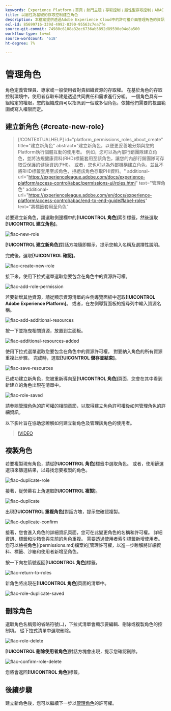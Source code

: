 ```yaml
---
keywords: Experience Platform；首頁；熱門主題；存取控制；屬性型存取控制；ABAC
title: 以屬性為基礎的存取控制建立角色
description: 本檔案提供透過Adobe Experience Cloud中的許可權介面管理角色的資訊
exl-id: 85699716-339d-4992-8390-95563c7ea7fe
source-git-commit: 74980c6108a32ec6736ab5892d89590e04e8a500
workflow-type: tm+mt
source-wordcount: '618'
ht-degree: 7%

---
```


# 管理角色

角色定義管理員、專家或一般使用者對貴組織資源的存取權。 在基於角色的存取控制環境中，使用者存取布建是透過共同責任和需求進行分組。 一個角色具有一組給定的權限，您的組織成員可以指派到一個或多個角色，依據他們需要的視圖範圍或寫入權限而定。

## 建立新角色 {#create-new-role}

>[!CONTEXTUALHELP]
>id="platform_permissions_roles_about_create"
>title="建立新角色"
>abstract="建立新角色，以便更妥善地分類與您的Platform執行個體互動的使用者。 例如，您可以為內部行銷團隊建立角色，並將法規健康資料(RHD)標籤套用至該角色，讓您的內部行銷團隊可存取受保護的健康資訊(PHI)。 或者，您也可以為外部機構建立角色，並且不將RHD標籤套用至該角色，拒絕該角色存取PHI資料。"
>additional-url="https://experienceleague.adobe.com/docs/experience-platform/access-control/abac/permissions-ui/roles.html" text="管理角色"
>additional-url="https://experienceleague.adobe.com/en/docs/experience-platform/access-control/abac/end-to-end-guide#label-roles" text="將標籤套用至角色"

若要建立新角色，請選取側邊欄中的&#x200B;**[!UICONTROL 角色]**&#x200B;索引標籤，然後選取&#x200B;**[!UICONTROL 建立角色]**。

![flac-new-role](../../images/flac-ui/flac-new-role.png)

**[!UICONTROL 建立新角色]**&#x200B;對話方塊隨即顯示，提示您輸入名稱及選擇性說明。

完成後，選取&#x200B;**[!UICONTROL 確認]**。

![flac-create-new-role](../../images/flac-ui/flac-create-new-role.png)

接下來，使用下拉式選單選取您要包含在角色中的資源許可權。

![flac-add-role-permission](../../images/flac-ui/flac-add-role-permission.png)

若要新增其他資源，請從顯示資源清單的左側導覽面板中選取&#x200B;**[!UICONTROL Adobe Experience Platform]**。 或者，在左側導覽面板的搜尋列中輸入資源名稱。

![flac-add-additional-resources](../../images/flac-ui/flac-add-additional-resources.png)

按一下並拖曳相關資源，放置到主面板。

![flac-additional-resources-added](../../images/flac-ui/flac-additional-resources-added.png)

使用下拉式選單選取您要包含在角色中的資源許可權。 對要納入角色的所有資源重複此步驟。 完成時，選取&#x200B;**[!UICONTROL 儲存並結束]**。

![flac-save-resources](../../images/flac-ui/flac-save-resources.png)

已成功建立新角色，您被重新導向至&#x200B;**[!UICONTROL 角色]**&#x200B;頁面，您會在其中看到新建立的角色出現在清單中。

![flac-role-saved](../../images/flac-ui/flac-role-saved.png)

請參閱[管理角色](#manage-permissions-for-a-role)的許可權的相關章節，以取得建立角色許可權後如何管理角色的詳細資訊。

以下影片旨在協助您瞭解如何建立新角色及管理該角色的使用者。

>[!VIDEO](https://video.tv.adobe.com/v/336081/?learn=on)

## 複製角色

若要複製現有角色，請從&#x200B;**[!UICONTROL 角色]**&#x200B;標籤中選取角色。 或者，使用篩選選項來篩選結果，以尋找您要複製的角色。

![flac-duplicate-role](../../images/flac-ui/flac-duplicate-role.png)

接著，從熒幕右上角選取&#x200B;**[!UICONTROL 複製]**。

![flac-duplicate](../../images/flac-ui/flac-duplicate.png)

出現&#x200B;**[!UICONTROL 重複角色]**&#x200B;對話方塊，提示您確認複製。

![flac-duplicate-confirm](../../images/flac-ui/flac-duplicate-confirm.png)

接著，您會進入角色的詳細資訊頁面，您可在此變更角色的名稱和許可權。 詳細資訊、標籤和沙箱會與先前的角色重複。 需要透過使用者索引標籤新增使用者。 您可以檢視角色](permissions.md)檔案的[管理許可權，以進一步瞭解將詳細資料、標籤、沙箱和使用者新增至角色。

按一下向左箭號返回&#x200B;**[!UICONTROL 角色]**&#x200B;標籤。

![flac-return-to-roles](../../images/flac-ui/flac-return-to-roles.png)

新角色將出現在&#x200B;**[!UICONTROL 角色]**&#x200B;頁面的清單中。

![flac-role-duplicate-saved](../../images/flac-ui/flac-role-duplicate-saved.png)

## 刪除角色

選取角色名稱旁的省略符號(`…`)，下拉式清單會顯示要編輯、刪除或複製角色的控制項。 從下拉式清單中選取刪除。

![flac-role-delete](../../images/flac-ui/flac-role-delete.png)

**[!UICONTROL 刪除使用者角色]**&#x200B;對話方塊會出現，提示您確認刪除。

![flac-confirm-role-delete](../../images/flac-ui/flac-confirm-role-delete.png)

您將會返回&#x200B;**[!UICONTROL 角色]**&#x200B;標籤。

## 後續步驟

建立新角色後，您可以繼續下一步以[管理角色](permissions.md)的許可權。
